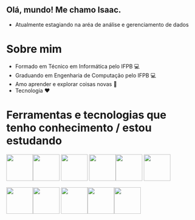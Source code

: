 ## Olá, mundo! Me chamo Isaac.
 - Atualmente estagiando na aréa de análise e gerenciamento de dados
# Sobre mim
 - Formado em Técnico em Informática pelo IFPB 💻
 - Graduando em Engenharia de Computação pelo IFPB 💻
 - Amo aprender e explorar coisas novas 😬
 - Tecnologia ❤️

# Ferramentas e tecnologias que tenho conhecimento / estou estudando


<img src="https://cdn.jsdelivr.net/gh/devicons/devicon/icons/python/python-original.svg" width="70" height="70"  /><img src="https://cdn.jsdelivr.net/gh/devicons/devicon/icons/javascript/javascript-original.svg" width="70" height="70" /> <img src="https://cdn.jsdelivr.net/gh/devicons/devicon/icons/cplusplus/cplusplus-original.svg" width="70" height="70" /> <img src="https://cdn.jsdelivr.net/gh/devicons/devicon/icons/postgresql/postgresql-original.svg" width="70" height="70"/><img src="https://cdn.jsdelivr.net/gh/devicons/devicon/icons/java/java-original.svg" width="70" height="70"/> <img src="[https://cdn.jsdelivr.net/gh/devicons/devicon/icons/java/java-original.svg](https://www.google.com/url?sa=i&url=https%3A%2F%2Fwww.gratispng.com%2Fpng-l0jk1n%2F&psig=AOvVaw2xeMrStTgJ2KPKcfNnio6O&ust=1653525705305000&source=images&cd=vfe&ved=0CAwQjRxqFwoTCIDvtre1-fcCFQAAAAAdAAAAABAD)" width="70" height="70"/> 



<img src="https://cdn.jsdelivr.net/gh/devicons/devicon/icons/jupyter/jupyter-original-wordmark.svg" width="70" height="70"  /><img src="https://cdn.jsdelivr.net/gh/devicons/devicon/icons/nodejs/nodejs-plain-wordmark.svg" width="70" height="70"     /> <img src="https://cdn.jsdelivr.net/gh/devicons/devicon/icons/mysql/mysql-original-wordmark.svg" width="70" height="70"      /><img src="https://cdn.jsdelivr.net/gh/devicons/devicon/icons/css3/css3-original-wordmark.svg" width="70" height="70"/><img src="https://cdn.jsdelivr.net/gh/devicons/devicon/icons/html5/html5-original-wordmark.svg" width="70" height="70"/>








<!---
isaacantonio/isaacantonio is a ✨ special ✨ repository because its `README.md` (this file) appears on your GitHub profile.
You can click the Preview link to take a look at your changes.
--->
